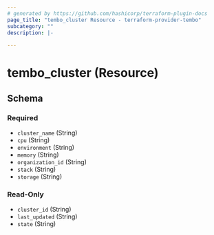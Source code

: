 ```yaml
---
# generated by https://github.com/hashicorp/terraform-plugin-docs
page_title: "tembo_cluster Resource - terraform-provider-tembo"
subcategory: ""
description: |-
  
---
```


# tembo_cluster (Resource)





<!-- schema generated by tfplugindocs -->
## Schema

### Required

- `cluster_name` (String)
- `cpu` (String)
- `environment` (String)
- `memory` (String)
- `organization_id` (String)
- `stack` (String)
- `storage` (String)

### Read-Only

- `cluster_id` (String)
- `last_updated` (String)
- `state` (String)

